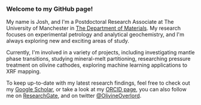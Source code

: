 ### Welcome to my GitHub page!

My name is Josh, and I'm a Postdoctoral Research Associate at The University of Manchester in [The Department of Materials](https://www.materials.manchester.ac.uk/). My research focuses on experimental petrology and analytical geochemistry, and I'm always exploring new and exciting areas of study.

Currently, I'm involved in a variety of projects, including investigating mantle phase transitions, studying mineral-melt partitioning, researching pressure treatment on olivine cathodes, exploring machine learning applications to XRF mapping.

To keep up-to-date with my latest research findings, feel free to check out my [Google Scholar](https://scholar.google.com/citations?user=6cWCOHkAAAAJ&hl=en), or take a look at my [ORCID page](https://orcid.org/0000-0001-7869-1479), you can also follow me on [ResearchGate](https://www.researchgate.net/profile/Joshua-Shea), and on twitter [@OlivineOverlord](https://twitter.com/OlivineOverlord).
